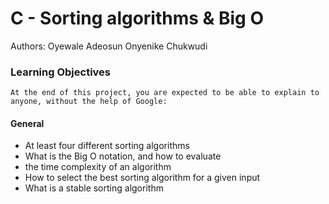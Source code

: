 # C - Sorting algorithms & Big O
Authors:    Oyewale Adeosun
            Onyenike Chukwudi

### Learning Objectives
    At the end of this project, you are expected to be able to explain to anyone, without the help of Google:

#### General
<ul>
    <li> At least four different sorting algorithms
    <li> What is the Big O notation, and how to evaluate <li> the time complexity of an algorithm
    <li> How to select the best sorting algorithm for a given input
    <li> What is a stable sorting algorithm
</ul>